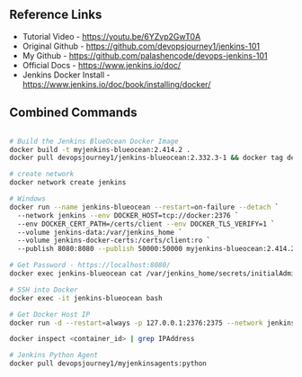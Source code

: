 ## Reference Links 
- Tutorial Video - https://youtu.be/6YZvp2GwT0A 
- Original Github - https://github.com/devopsjourney1/jenkins-101
- My Github - https://github.com/palashencode/devops-jenkins-101
- Official Docs - https://www.jenkins.io/doc/
- Jenkins Docker Install - https://www.jenkins.io/doc/book/installing/docker/

## Combined Commands
``` bash

# Build the Jenkins BlueOcean Docker Image
docker build -t myjenkins-blueocean:2.414.2 .
docker pull devopsjourney1/jenkins-blueocean:2.332.3-1 && docker tag devopsjourney1/jenkins-blueocean:2.332.3-1 myjenkins-blueocean:2.332.3-1

# create network
docker network create jenkins

# Windows
docker run --name jenkins-blueocean --restart=on-failure --detach `
  --network jenkins --env DOCKER_HOST=tcp://docker:2376 `
  --env DOCKER_CERT_PATH=/certs/client --env DOCKER_TLS_VERIFY=1 `
  --volume jenkins-data:/var/jenkins_home `
  --volume jenkins-docker-certs:/certs/client:ro `
  --publish 8080:8080 --publish 50000:50000 myjenkins-blueocean:2.414.2

# Get Password - https://localhost:8080/
docker exec jenkins-blueocean cat /var/jenkins_home/secrets/initialAdminPassword

# SSH into Docker
docker exec -it jenkins-blueocean bash

# Get Docker Host IP
docker run -d --restart=always -p 127.0.0.1:2376:2375 --network jenkins -v /var/run/docker.sock:/var/run/docker.sock alpine/socat tcp-listen:2375,fork,reuseaddr unix-connect:/var/run/docker.sock

docker inspect <container_id> | grep IPAddress

# Jenkins Python Agent 
docker pull devopsjourney1/myjenkinsagents:python

```
